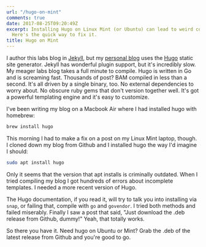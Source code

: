 ```yaml
---
url: "/hugo-on-mint"
comments: true
date: 2017-08-25T09:20:49Z
excerpt: Installing Hugo on Linux Mint (or Ubuntu) can lead to weird compile problems.
  Here's the quick way to fix it.
title: Hugo on Mint
---
```


I author this labs blog in [Jekyll][], but my [personal blog][] uses the
[Hugo][] static site generator. Jekyll has wonderful plugin support, but
it's incredibly slow. My meager labs blog takes a full minute to compile.
Hugo is written in Go and is screaming fast. Thousands of post? BAM
compiled in less than a second. It's all driven by a single binary, too.
No external dependencies to worry about. No obscure ruby gems that don't
version together well. It's got a powerful templating engine and it's easy
to customize.

I've been writing my blog on a Macbook Air where I had installed hugo with
homebrew:

```bash
brew install hugo
```

This morning I had to make a fix on a post on my Linux Mint laptop,
though. I cloned down my blog from Github and I installed hugo the way I'd
imagine I should:

```bash
sudo apt install hugo
```

Only it seems that the version that apt installs is criminally outdated.
When I tried compiling my blog I got hundreds of errors about incomplete
templates. I needed a more recent version of Hugo.

The Hugo documentation, if you read it, will try to talk you into
installing via `snap`, or failing that, compile with `go` and `govendor`.
I tried both methods and failed miserably. Finally I saw a post that said,
"Just download the .deb release from Github, dummy!" Yeah, that totally
works.

So there you have it. Need hugo on Ubuntu or Mint? Grab the .deb of the
latest release from Github and you're good to go.

  [Jekyll]: https://jekyllrb.com/
    "Jekyll Static Site Generator"
  [personal blog]: https://blog.tomasino.org
    "Personal Blog"
  [Hugo]: https://gohugo.io
    "Hugo Static Site Generator"

<!--  vim: set shiftwidth=4 tabstop=4 expandtab: -->
